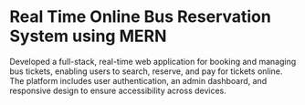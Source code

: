 # Real Time Online Bus Reservation System using MERN
Developed a full-stack, real-time web application for booking and managing bus tickets, enabling users to search, reserve, and pay for tickets online. The platform includes user authentication, an admin dashboard, and responsive design to ensure accessibility across devices.
